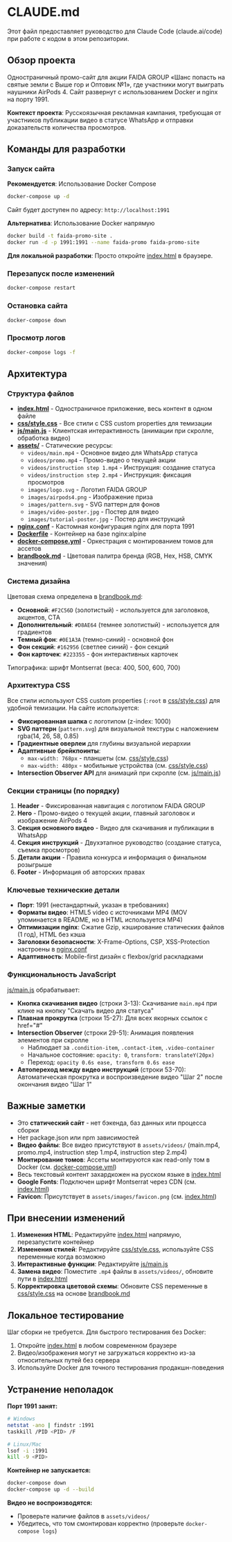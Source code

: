 # CLAUDE.md

Этот файл предоставляет руководство для Claude Code (claude.ai/code) при работе с кодом в этом репозитории.

## Обзор проекта

Одностраничный промо-сайт для акции FAIDA GROUP «Шанс попасть на святые земли с Выше гор и Оптовик №1», где участники могут выиграть наушники AirPods 4. Сайт развернут с использованием Docker и nginx на порту 1991.

**Контекст проекта**: Русскоязычная рекламная кампания, требующая от участников публикации видео в статусе WhatsApp и отправки доказательств количества просмотров.

## Команды для разработки

### Запуск сайта

**Рекомендуется**: Использование Docker Compose
```bash
docker-compose up -d
```
Сайт будет доступен по адресу: `http://localhost:1991`

**Альтернатива**: Использование Docker напрямую
```bash
docker build -t faida-promo-site .
docker run -d -p 1991:1991 --name faida-promo faida-promo-site
```

**Для локальной разработки**: Просто откройте [index.html](index.html) в браузере.

### Перезапуск после изменений

```bash
docker-compose restart
```

### Остановка сайта

```bash
docker-compose down
```

### Просмотр логов

```bash
docker-compose logs -f
```

## Архитектура

### Структура файлов

- **[index.html](index.html)** - Одностраничное приложение, весь контент в одном файле
- **[css/style.css](css/style.css)** - Все стили с CSS custom properties для темизации
- **[js/main.js](js/main.js)** - Клиентская интерактивность (анимации при скролле, обработка видео)
- **[assets/](assets/)** - Статические ресурсы:
  - `videos/main.mp4` - Основное видео для WhatsApp статуса
  - `videos/promo.mp4` - Промо-видео о текущей акции
  - `videos/instruction step 1.mp4` - Инструкция: создание статуса
  - `videos/instruction step 2.mp4` - Инструкция: фиксация просмотров
  - `images/logo.svg` - Логотип FAIDA GROUP
  - `images/airpods4.png` - Изображение приза
  - `images/pattern.svg` - SVG паттерн для фонов
  - `images/video-poster.jpg` - Постер для видео
  - `images/tutorial-poster.jpg` - Постер для инструкций
- **[nginx.conf](nginx.conf)** - Кастомная конфигурация nginx для порта 1991
- **[Dockerfile](Dockerfile)** - Контейнер на базе nginx:alpine
- **[docker-compose.yml](docker-compose.yml)** - Оркестрация с монтированием томов для ассетов
- **[brandbook.md](brandbook.md)** - Цветовая палитра бренда (RGB, Hex, HSB, CMYK значения)

### Система дизайна

Цветовая схема определена в [brandbook.md](brandbook.md):
- **Основной**: `#F2C56D` (золотистый) - используется для заголовков, акцентов, CTA
- **Дополнительный**: `#D8AE64` (темнее золотистый) - используется для градиентов
- **Темный фон**: `#0E1A3A` (темно-синий) - основной фон
- **Фон секций**: `#162956` (светлее синий) - фон секций
- **Фон карточек**: `#223355` - фон интерактивных карточек

Типографика: шрифт Montserrat (веса: 400, 500, 600, 700)

### Архитектура CSS

Все стили используют CSS custom properties (`:root` в [css/style.css](css/style.css:2-12)) для удобной темизации. На сайте используется:
- **Фиксированная шапка** с логотипом (z-index: 1000)
- **SVG паттерн** (`pattern.svg`) для визуальной текстуры с наложением rgba(14, 26, 58, 0.85)
- **Градиентные оверлеи** для глубины визуальной иерархии
- **Адаптивные брейкпоинты**:
  - `max-width: 768px` - планшеты (см. [css/style.css](css/style.css:475-529))
  - `max-width: 480px` - мобильные устройства (см. [css/style.css](css/style.css:531-568))
- **Intersection Observer API** для анимаций при скролле (см. [js/main.js](js/main.js:35-57))

### Секции страницы (по порядку)

1. **Header** - Фиксированная навигация с логотипом FAIDA GROUP
2. **Hero** - Промо-видео о текущей акции, главный заголовок и изображение AirPods 4
3. **Секция основного видео** - Видео для скачивания и публикации в WhatsApp
4. **Секция инструкций** - Двухэтапное руководство (создание статуса, съемка просмотров)
5. **Детали акции** - Правила конкурса и информация о финальном розыгрыше
6. **Footer** - Информация об авторских правах

### Ключевые технические детали

- **Порт**: 1991 (нестандартный, указан в требованиях)
- **Форматы видео**: HTML5 video с источниками MP4 (MOV упоминается в README, но в HTML используется MP4)
- **Оптимизации nginx**: Сжатие Gzip, кэширование статических файлов (1 год), HTML без кэша
- **Заголовки безопасности**: X-Frame-Options, CSP, XSS-Protection настроены в [nginx.conf](nginx.conf)
- **Адаптивность**: Mobile-first дизайн с flexbox/grid раскладками

### Функциональность JavaScript

[js/main.js](js/main.js) обрабатывает:
- **Кнопка скачивания видео** (строки 3-13): Скачивание `main.mp4` при клике на кнопку "Скачать видео для статуса"
- **Плавная прокрутка** (строки 15-27): Для всех якорных ссылок с href="#"
- **Intersection Observer** (строки 29-51): Анимация появления элементов при скролле
  - Наблюдает за `.condition-item`, `.contact-item`, `.video-container`
  - Начальное состояние: `opacity: 0`, `transform: translateY(20px)`
  - Переход: `opacity 0.6s ease, transform 0.6s ease`
- **Автопереход между видео инструкций** (строки 53-70): Автоматическая прокрутка и воспроизведение видео "Шаг 2" после окончания видео "Шаг 1"

## Важные заметки

- Это **статический сайт** - нет бэкенда, баз данных или процесса сборки
- Нет package.json или npm зависимостей
- **Видео файлы**: Все видео присутствуют в `assets/videos/` (main.mp4, promo.mp4, instruction step 1.mp4, instruction step 2.mp4)
- **Монтирование томов**: Ассеты монтируются как read-only том в Docker (см. [docker-compose.yml](docker-compose.yml:16))
- Весь текстовый контент захардкожен на русском языке в [index.html](index.html)
- **Google Fonts**: Подключен шрифт Montserrat через CDN (см. [index.html](index.html:14-16))
- **Favicon**: Присутствует в `assets/images/favicon.png` (см. [index.html](index.html:10-11))

## При внесении изменений

1. **Изменения HTML**: Редактируйте [index.html](index.html) напрямую, перезапустите контейнер
2. **Изменения стилей**: Редактируйте [css/style.css](css/style.css), используйте CSS переменные когда возможно
3. **Интерактивные функции**: Редактируйте [js/main.js](js/main.js)
4. **Замена видео**: Поместите `.mp4` файлы в `assets/videos/`, обновите пути в [index.html](index.html)
5. **Корректировка цветовой схемы**: Обновите CSS переменные в [css/style.css](css/style.css:2-12) на основе [brandbook.md](brandbook.md)

## Локальное тестирование

Шаг сборки не требуется. Для быстрого тестирования без Docker:
1. Откройте [index.html](index.html) в любом современном браузере
2. Видео/изображения могут не загружаться корректно из-за относительных путей без сервера
3. Используйте Docker для точного тестирования продакшн-поведения

## Устранение неполадок

**Порт 1991 занят:**
```bash
# Windows
netstat -ano | findstr :1991
taskkill /PID <PID> /F

# Linux/Mac
lsof -i :1991
kill -9 <PID>
```

**Контейнер не запускается:**
```bash
docker-compose down
docker-compose up -d --build
```

**Видео не воспроизводятся:**
- Проверьте наличие файлов в `assets/videos/`
- Убедитесь, что том смонтирован корректно (проверьте `docker-compose logs`)
